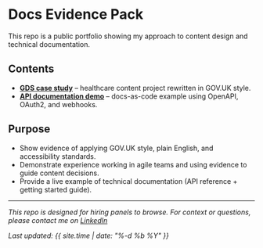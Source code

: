 # Docs Evidence Pack

This repo is a public portfolio showing my approach to content design and technical documentation.  

## Contents

- **[GDS case study](gds-case/index.md)** – healthcare content project rewritten in GOV.UK style.  
- **[API documentation demo](api-docs/payments.md)** – docs-as-code example using OpenAPI, OAuth2, and webhooks.  

## Purpose

- Show evidence of applying GOV.UK style, plain English, and accessibility standards.  
- Demonstrate experience working in agile teams and using evidence to guide content decisions.  
- Provide a live example of technical documentation (API reference + getting started guide).  

---

*This repo is designed for hiring panels to browse. For context or questions, please contact me on [LinkedIn](https://www.linkedin.com/in/juelm)*  


_Last updated: {{ site.time | date: "%-d %b %Y" }}_
